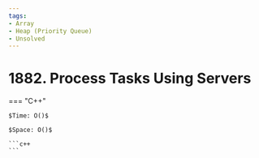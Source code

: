 ```yaml
---
tags:
- Array
- Heap (Priority Queue)
- Unsolved
---
```



# 1882. Process Tasks Using Servers

=== "C++"

    $Time: O()$

    $Space: O()$

    ```c++
    ```